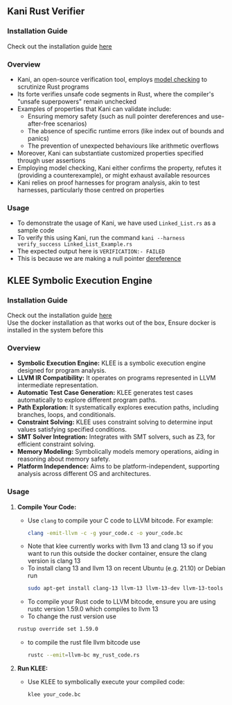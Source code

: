 ## Kani Rust Verifier
### Installation Guide
Check out the installation guide [here](https://model-checking.github.io/kani/install-guide.html)

### Overview
- Kani, an open-source verification tool, employs [model checking](https://en.wikipedia.org/wiki/Model_checking) to scrutinize Rust programs
- Its forte verifies unsafe code segments in Rust, where the compiler's "unsafe superpowers" remain unchecked
- Examples of properties that Kani can validate include:
  - Ensuring memory safety (such as null pointer dereferences and use-after-free scenarios)
  - The absence of specific runtime errors (like index out of bounds and panics)
  - The prevention of unexpected behaviours like arithmetic overflows
- Moreover, Kani can substantiate customized properties specified through user assertions
- Employing model checking, Kani either confirms the property, refutes it (providing a counterexample), or might exhaust available resources
- Kani relies on proof harnesses for program analysis, akin to test harnesses, particularly those centred on properties

### Usage
- To demonstrate the usage of Kani, we have used `Linked_List.rs` as a sample code
- To verify this using Kani, run the command `kani --harness verify_success Linked_List_Example.rs`
- The expected output here is `VERIFICATION:- FAILED`
- This is because we are making a null pointer [dereference](https://github.com/yashrb24/popl-project/blob/main/code-orig/Linked_List_Example.rs#L58)


## KLEE Symbolic Execution Engine

### Installation Guide
Check out the installation guide [here](https://klee.github.io/docker/)\
Use the docker installation as that works out of the box, Ensure docker is installed in the system before this

### Overview
- **Symbolic Execution Engine:** KLEE is a symbolic execution engine designed for program analysis.
- **LLVM IR Compatibility:** It operates on programs represented in LLVM intermediate representation.
- **Automatic Test Case Generation:** KLEE generates test cases automatically to explore different program paths.
- **Path Exploration:** It systematically explores execution paths, including branches, loops, and conditionals.
- **Constraint Solving:** KLEE uses constraint solving to determine input values satisfying specified conditions.
- **SMT Solver Integration:** Integrates with SMT solvers, such as Z3, for efficient constraint solving.
- **Memory Modeling:** Symbolically models memory operations, aiding in reasoning about memory safety.
- **Platform Independence:** Aims to be platform-independent, supporting analysis across different OS and architectures.

### Usage

1. **Compile Your Code:**
   - Use `clang` to compile your C code to LLVM bitcode. For example:
     ```bash
     clang -emit-llvm -c -g your_code.c -o your_code.bc
     ```
   - Note that klee currently works with llvm 13 and clang 13 so if you want to run this outside the docker container, ensure the clang       version is clang 13
   - To install clang 13 and llvm 13 on recent Ubuntu (e.g. 21.10) or Debian run
     ```bash
     sudo apt-get install clang-13 llvm-13 llvm-13-dev llvm-13-tools
     ```
   - To compile your Rust code to LLVM bitcode, ensure you are using rustc version 1.59.0 which compiles to llvm 13
   -  To change the rust version use 
     ```bash
     rustup override set 1.59.0
     ```
   - to compile the rust file llvm bitcode use
     ```bash
     rustc --emit=llvm-bc my_rust_code.rs
     ```

2. **Run KLEE:**
   - Use KLEE to symbolically execute your compiled code:
     ```bash
     klee your_code.bc
     ```








